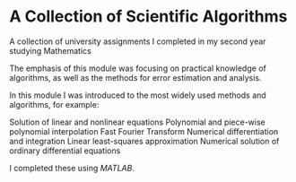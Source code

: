 # A Collection of Scientific Algorithms
A collection of university assignments I completed in my second year studying Mathematics

The emphasis of this module was focusing on practical knowledge of algorithms, as well as the methods for error estimation and analysis.

In this module I was introduced to the most widely used methods and algorithms, for example:

Solution of linear and nonlinear equations
Polynomial and piece-wise polynomial interpolation
Fast Fourier Transform
Numerical differentiation and integration
Linear least-squares approximation
Numerical solution of ordinary differential equations

I completed these using *MATLAB*. 
